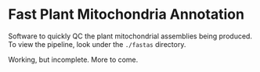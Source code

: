 # Fast Plant Mitochondria Annotation

Software to quickly QC the plant mitochondrial assemblies being produced. To view the pipeline, look under the `./fastas` directory.

Working, but incomplete. More to come.